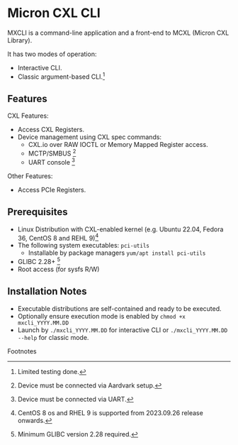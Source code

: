 # Micron CXL CLI


MXCLI is a command-line application and a front-end to MCXL (Micron CXL Library).

It has two modes of operation:
* Interactive CLI.
* Classic argument-based CLI.[^1]

## Features

CXL Features:
* Access CXL Registers.
* Device management using CXL spec commands:
    * CXL.io over RAW IOCTL or Memory Mapped Register access.
    * MCTP/SMBUS [^2]
    * UART console [^3]

Other Features:
  * Access PCIe Registers.

## Prerequisites

* Linux Distribution with CXL-enabled kernel (e.g. Ubuntu 22.04, Fedora 36, CentOS 8 and REHL 9)[^4]
* The following system executables: `pci-utils`
    * Installable by package managers `yum/apt install pci-utils`
* GLIBC 2.28+ [^5]
* Root access (for sysfs R/W)

## Installation Notes

* Executable distributions are self-contained and ready to be executed.
* Optionally ensure execution mode is enabled by `chmod +x mxcli_YYYY.MM.DD`
* Launch by `./mxcli_YYYY.MM.DD` for interactive CLI or `./mxcli_YYYY.MM.DD --help` for classic mode.


Footnotes
[^1]: Limited testing done.
[^2]: Device must be connected via Aardvark setup.
[^3]: Device must be connected via UART.
[^4]: CentOS 8 os and RHEL 9 is supported from 2023.09.26 release onwards.
[^5]: Minimum GLIBC version 2.28 required.